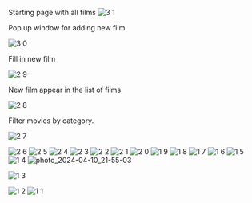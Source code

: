 Starting page with all films
![3 1](https://github.com/antonpshenai/WebCinema/assets/81904561/4548e732-0039-4c80-bae1-1ada43c46a13)

Pop up window for adding new film

![3 0](https://github.com/antonpshenai/WebCinema/assets/81904561/f69d484b-efd7-4692-8897-8a9760271043)

Fill in new film

![2 9](https://github.com/antonpshenai/WebCinema/assets/81904561/7d696ecf-554c-4819-a678-2e22368d7380)

New film appear in the list of films

![2 8](https://github.com/antonpshenai/WebCinema/assets/81904561/0f496a6c-5429-4e1f-bd0a-0172c15f7c83)

Filter movies by category.

![2 7](https://github.com/antonpshenai/WebCinema/assets/81904561/c6a95312-d06a-4da0-bcef-e5bea366d3ac)


![2 6](https://github.com/antonpshenai/WebCinema/assets/81904561/d67725e4-f485-4236-adf2-ce7ee4c91842)
![2 5](https://github.com/antonpshenai/WebCinema/assets/81904561/ee037fc5-6f8f-413d-9790-d0b24ef43f08)
![2 4](https://github.com/antonpshenai/WebCinema/assets/81904561/64e78d63-5d41-45b6-b9ab-e3481cf08022)
![2 3](https://github.com/antonpshenai/WebCinema/assets/81904561/f76d92de-3a7b-484e-b177-d5ea108e06bb)
![2 2](https://github.com/antonpshenai/WebCinema/assets/81904561/b486c4d9-fcb3-49ff-9420-329eb42a902f)
![2 1](https://github.com/antonpshenai/WebCinema/assets/81904561/143c07b8-09f0-4a6f-b416-4a4010176707)
![2 0](https://github.com/antonpshenai/WebCinema/assets/81904561/8861e2a6-bd10-462c-98f0-cc98d1473b3c)
![1 9](https://github.com/antonpshenai/WebCinema/assets/81904561/84f80135-0dba-4862-a8e9-5e0134c3abdc)
![1 8](https://github.com/antonpshenai/WebCinema/assets/81904561/e6566b06-9f10-4cdb-8494-af8a44b35332)
![1 7](https://github.com/antonpshenai/WebCinema/assets/81904561/65a29dcc-6fb4-4d06-9e86-430fe1c1f62b)
![1 6](https://github.com/antonpshenai/WebCinema/assets/81904561/b59e6ea6-0ef8-432b-aefb-af746f2daf11)
![1 5](https://github.com/antonpshenai/WebCinema/assets/81904561/384dce17-852c-472a-99ba-3ad732bd6cdd)
![1 4](https://github.com/antonpshenai/WebCinema/assets/81904561/c63e5b52-ff62-42b0-8f1b-98863bdfdbd1)
![photo_2024-04-10_21-55-03](https://github.com/antonpshenai/WebCinema/assets/81904561/48cf5477-393c-4d89-9390-02243e5709e0)

![1 3](https://github.com/antonpshenai/WebCinema/assets/81904561/6af8238a-fb2e-4f55-9ac0-fbe76092fc9e)

![1 2](https://github.com/antonpshenai/WebCinema/assets/81904561/92918539-02d4-4ec7-b6bb-a2b2edd1a27c)
![1 1](https://github.com/antonpshenai/WebCinema/assets/81904561/ec6f9d74-d8d6-469e-b632-27ac949a828a)
